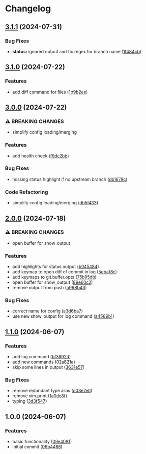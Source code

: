 # Changelog

## [3.1.1](https://github.com/Kibadda/git.nvim/compare/v3.1.0...v3.1.1) (2024-07-31)


### Bug Fixes

* **status:** ignored output and fix regex for branch name ([1f484cb](https://github.com/Kibadda/git.nvim/commit/1f484cbb6b015d7b47a48ee3163161646e4d5eb4))

## [3.1.0](https://github.com/Kibadda/git.nvim/compare/v3.0.0...v3.1.0) (2024-07-22)


### Features

* add diff command for files ([1b9b2ee](https://github.com/Kibadda/git.nvim/commit/1b9b2ee98866abc184ea9e017784a5f52234989a))

## [3.0.0](https://github.com/Kibadda/git.nvim/compare/v2.0.0...v3.0.0) (2024-07-22)


### ⚠ BREAKING CHANGES

* simplify config loading/merging

### Features

* add health check ([f9dc2bb](https://github.com/Kibadda/git.nvim/commit/f9dc2bb6e85a2b6631d448401f8aab5f06f5ff98))


### Bug Fixes

* missing status highlight if no upstream branch ([db1678c](https://github.com/Kibadda/git.nvim/commit/db1678c3365b9309dd8063d6d2fc00acf3461fca))


### Code Refactoring

* simplify config loading/merging ([db5f433](https://github.com/Kibadda/git.nvim/commit/db5f433fe1fee41c04e5224469440bb70412fd09))

## [2.0.0](https://github.com/Kibadda/git.nvim/compare/v1.1.0...v2.0.0) (2024-07-18)


### ⚠ BREAKING CHANGES

* open buffer for show_output

### Features

* add highlights for status output ([b045484](https://github.com/Kibadda/git.nvim/commit/b045484074dccd8b83005d7d06596afb06ae6e77))
* add keymap to open diff of commit in log ([5ebaf8c](https://github.com/Kibadda/git.nvim/commit/5ebaf8c0e81dbde7fcabef989ee06052bcec0adf))
* add keymaps to git.buffer.opts ([75b95db](https://github.com/Kibadda/git.nvim/commit/75b95db4cc0ee767896e4df4959cf759693be75d))
* open buffer for show_output ([89e60c2](https://github.com/Kibadda/git.nvim/commit/89e60c2ee0fca4b1dfab8a09eeed947ec767020c))
* remove output from push ([a968b43](https://github.com/Kibadda/git.nvim/commit/a968b43edbd87b3d61231af270839441dac607e6))


### Bug Fixes

* correct name for config ([a3d6ba7](https://github.com/Kibadda/git.nvim/commit/a3d6ba763bf0cbb40614dd460235b44acd956e21))
* use new show_output for log command ([a4589b1](https://github.com/Kibadda/git.nvim/commit/a4589b1049e79344503ca7434ad03ec509e84053))

## [1.1.0](https://github.com/Kibadda/git.nvim/compare/v1.0.0...v1.1.0) (2024-06-07)


### Features

* add log command ([bf3692d](https://github.com/Kibadda/git.nvim/commit/bf3692d11cf35b8d28db930f92c7b11aad0a1829))
* add new commands ([02a821a](https://github.com/Kibadda/git.nvim/commit/02a821a85c92f815ceb127df6c7618e30ea2d553))
* skip some lines in output ([3631e57](https://github.com/Kibadda/git.nvim/commit/3631e57d0c41d9fd6825ca14d0450fc625548d59))


### Bug Fixes

* remove redundant type alias ([c03e7e0](https://github.com/Kibadda/git.nvim/commit/c03e7e08b9bcac95c4351d864d544ecf9dc147ca))
* remove vim.print ([1a0dc8f](https://github.com/Kibadda/git.nvim/commit/1a0dc8fbcb7f261f64a93c40bc9768e463b4378c))
* typing ([3d3f547](https://github.com/Kibadda/git.nvim/commit/3d3f547567deaa4e043f934e5751572ecc16f75b))

## 1.0.0 (2024-06-07)


### Features

* basic functionality ([09e4081](https://github.com/Kibadda/git.nvim/commit/09e40811b44bcd642633080b24b26a429b4b79da))
* initial commit ([06b4466](https://github.com/Kibadda/git.nvim/commit/06b446627fc79d38dbf018f56cf9e97555603b39))
